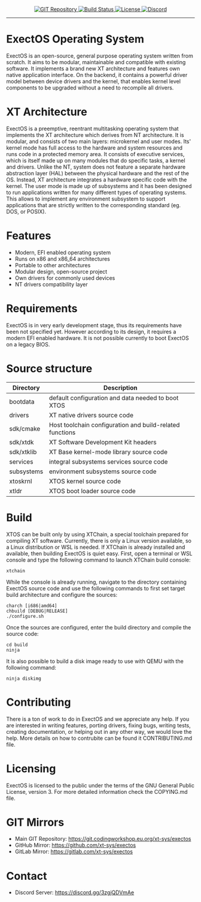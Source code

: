 <p align=center>
  <a href="https://git.codingworkshop.eu.org/xt-sys/exectos">
    <img alt="GIT Repository" src="https://img.shields.io/badge/Source-GIT-blueviolet">
  </a>
  <a href="https://ci.codingworkshop.eu.org/xt-sys/exectos">
    <img alt="Build Status" src="https://ci.codingworkshop.eu.org/api/badges/xt-sys/exectos/status.svg">
  </a>
  <a href="https://git.codingworkshop.eu.org/xt-sys/exectos/src/branch/master/COPYING.md">
    <img alt="License" src="https://img.shields.io/badge/License-GPLv3-blue.svg">
  </a>
  <a href="https://discord.com/invite/3zgjQDVmAe">
    <img alt="Discord" src="https://img.shields.io/discord/723186294540206100">
  </a>
</p>

---

# ExectOS Operating System
ExectOS is an open-source, general purpose operating system written from scratch. It aims to be modular,
maintainable and compatible with existing software. It implements a brand new XT architecture and features
own native application interface. On the backend, it contains a powerful driver model between device drivers
and the kernel, that enables kernel level components to be upgraded without a need to recompile all drivers.

# XT Architecture
ExectOS is a preemptive, reentrant multitasking operating system that implements the XT architecture which derives
from NT architecture. It is modular, and consists of two main layers: microkernel and user modes. Its' kernel mode has
full access to the hardware and system resources and runs code in a protected memory area. It consists of executive
services, which is itself made up on many modules that do specific tasks, a kernel and drivers. Unlike the NT, system
does not feature a separate hardware abstraction layer (HAL) between the physical hardware and the rest of the OS.
Instead, XT architecture integrates a hardware specific code with the kernel. The user mode is made up of subsystems
and it has been designed to run applications written for many different types of operating systems. This allows to
implement any environment subsystem to support applications that are strictly written to the corresponding standard
(eg. DOS, or POSIX).

# Features
 * Modern, EFI enabled operating system
 * Runs on x86 and x86_64 architectures
 * Portable to other architectures
 * Modular design, open-source project
 * Own drivers for commonly used devices
 * NT drivers compatibility layer

# Requirements
ExectOS is in very early development stage, thus its requirements have been not specified yet. However according to its
design, it requires a modern EFI enabled hardware. It is not possible currently to boot ExectOS on a legacy BIOS.

# Source structure
| Directory   | Description                                              |
|-------------|----------------------------------------------------------|
| bootdata    | default configuration and data needed to boot XTOS       |
| drivers     | XT native drivers source code                            |
| sdk/cmake   | Host toolchain configuration and build-related functions |
| sdk/xtdk    | XT Software Development Kit headers                      |
| sdk/xtklib  | XT Base kernel-mode library source code                  |
| services    | integral subsystems services source code                 |
| subsystems  | environment subsystems source code                       |
| xtoskrnl    | XTOS kernel source code                                  |
| xtldr       | XTOS boot loader source code                             |

# Build
XTOS can be built only by using XTChain, a special toolchain prepared for compiling XT software. Currently, there is
only a Linux version available, so a Linux distribution or WSL is needed. If XTChain is already installed and
available, then building ExectOS is quiet easy. First, open a terminal or WSL console and type the following command
to launch XTChain build console:
```
xtchain
```
While the console is already running, navigate to the directory containing ExectOS source code and use the following
commands to first set target build architecture and configure the sources:
```
charch [i686|amd64]
chbuild [DEBUG|RELEASE]
./configure.sh
```
Once the sources are configured, enter the build directory and compile the source code:
```
cd build
ninja
```
It is also possible to build a disk image ready to use with QEMU with the following command:
```
ninja diskimg
```

# Contributing
There is a ton of work to do in ExectOS and we appreciate any help. If you are interested in writing features,
porting drivers, fixing bugs, writing tests, creating documentation, or helping out in any other way, we would
love the help. More details on how to contrubite can be found it CONTRIBUTING.md file.

# Licensing
ExectOS is licensed to the public under the terms of the GNU General Public License, version 3. For more
detailed information check the COPYING.md file.

# GIT Mirrors
 * Main GIT Repository: https://git.codingworkshop.eu.org/xt-sys/exectos
 * GitHub Mirror: https://github.com/xt-sys/exectos
 * GitLab Mirror: https://gitlab.com/xt-sys/exectos

# Contact
 * Discord Server: https://discord.gg/3zgjQDVmAe
